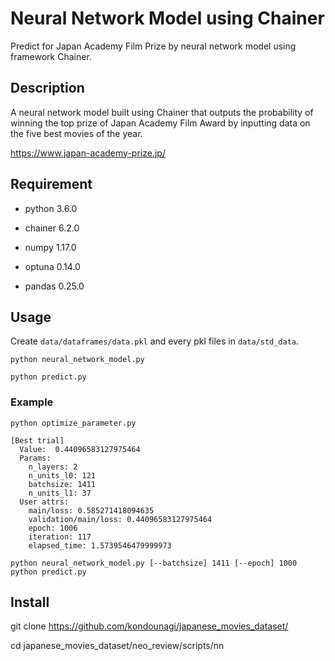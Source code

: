 Neural Network Model using Chainer
====
Predict for Japan Academy Film Prize by neural network model using framework Chainer.

## Description
A neural network model built using Chainer 
that outputs the probability of winning the top prize of Japan Academy Film Award
by inputting data on the five best movies of the year.

https://www.japan-academy-prize.jp/

## Requirement
* python 3.6.0

* chainer 6.2.0
* numpy 1.17.0
* optuna 0.14.0
* pandas 0.25.0

## Usage
Create `data/dataframes/data.pkl` and every pkl files in `data/std_data`.

```
python neural_network_model.py

python predict.py
```

### Example

```
python optimize_parameter.py
```

```
[Best trial]
  Value:  0.44096583127975464
  Params: 
    n_layers: 2
    n_units_l0: 121
    batchsize: 1411
    n_units_l1: 37
  User attrs:
    main/loss: 0.585271418094635
    validation/main/loss: 0.44096583127975464
    epoch: 1006
    iteration: 117
    elapsed_time: 1.5739546479999973
```

```
python neural_network_model.py [--batchsize] 1411 [--epoch] 1000
python predict.py
```

## Install
git clone https://github.com/kondounagi/japanese_movies_dataset/

cd japanese_movies_dataset/neo_review/scripts/nn
